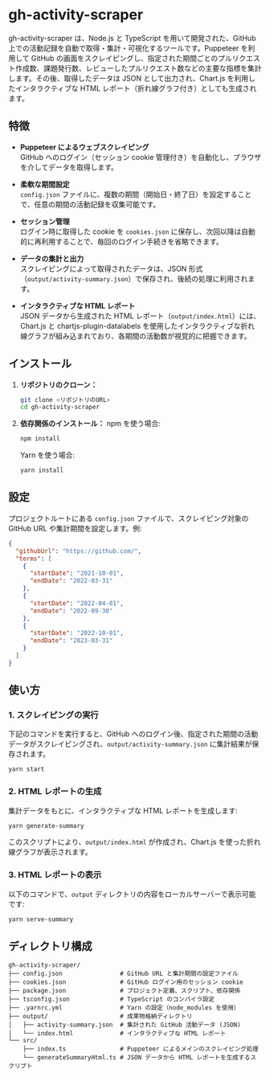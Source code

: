 # gh-activity-scraper

gh-activity-scraper は、Node.js と TypeScript を用いて開発された、GitHub 上での活動記録を自動で取得・集計・可視化するツールです。Puppeteer を利用して GitHub の画面をスクレイピングし、指定された期間ごとのプルリクエスト作成数、課題発行数、レビューしたプルリクエスト数などの主要な指標を集計します。その後、取得したデータは JSON として出力され、Chart.js を利用したインタラクティブな HTML レポート（折れ線グラフ付き）としても生成されます。

## 特徴

- **Puppeteer によるウェブスクレイピング**  
  GitHub へのログイン（セッション cookie 管理付き）を自動化し、ブラウザを介してデータを取得します。

- **柔軟な期間設定**  
  `config.json` ファイルに、複数の期間（開始日・終了日）を設定することで、任意の期間の活動記録を収集可能です。

- **セッション管理**  
  ログイン時に取得した cookie を `cookies.json` に保存し、次回以降は自動的に再利用することで、毎回のログイン手続きを省略できます。

- **データの集計と出力**  
  スクレイピングによって取得されたデータは、JSON 形式（`output/activity-summary.json`）で保存され、後続の処理に利用されます。

- **インタラクティブな HTML レポート**  
  JSON データから生成された HTML レポート（`output/index.html`）には、Chart.js と chartjs-plugin-datalabels を使用したインタラクティブな折れ線グラフが組み込まれており、各期間の活動数が視覚的に把握できます。

## インストール

1. **リポジトリのクローン：**
   ```bash
   git clone <リポジトリのURL>
   cd gh-activity-scraper
   ```

2. **依存関係のインストール：**
   npm を使う場合:
   ```bash
   npm install
   ```
   Yarn を使う場合:
   ```bash
   yarn install
   ```

## 設定

プロジェクトルートにある `config.json` ファイルで、スクレイピング対象の GitHub URL や集計期間を設定します。例:
```json
{
  "githubUrl": "https://github.com/",
  "terms": [
    {
      "startDate": "2021-10-01",
      "endDate": "2022-03-31"
    },
    {
      "startDate": "2022-04-01",
      "endDate": "2022-09-30"
    },
    {
      "startDate": "2022-10-01",
      "endDate": "2023-03-31"
    }
  ]
}
```

## 使い方

### 1. スクレイピングの実行

下記のコマンドを実行すると、GitHub へのログイン後、指定された期間の活動データがスクレイピングされ、`output/activity-summary.json` に集計結果が保存されます。
```bash
yarn start
```

### 2. HTML レポートの生成

集計データをもとに、インタラクティブな HTML レポートを生成します:
```bash
yarn generate-summary
```
このスクリプトにより、`output/index.html` が作成され、Chart.js を使った折れ線グラフが表示されます。

### 3. HTML レポートの表示

以下のコマンドで、`output` ディレクトリの内容をローカルサーバーで表示可能です:
```bash
yarn serve-summary
```

## ディレクトリ構成

```
gh-activity-scraper/
├── config.json                # GitHub URL と集計期間の設定ファイル
├── cookies.json               # GitHub ログイン用のセッション cookie
├── package.json               # プロジェクト定義、スクリプト、依存関係
├── tsconfig.json              # TypeScript のコンパイラ設定
├── .yarnrc.yml                # Yarn の設定（node_modules を使用）
├── output/                    # 成果物格納ディレクトリ
│   ├── activity-summary.json  # 集計された GitHub 活動データ (JSON)
│   └── index.html             # インタラクティブな HTML レポート
└── src/
    ├── index.ts               # Puppeteer によるメインのスクレイピング処理
    └── generateSummaryHtml.ts # JSON データから HTML レポートを生成するスクリプト
```

